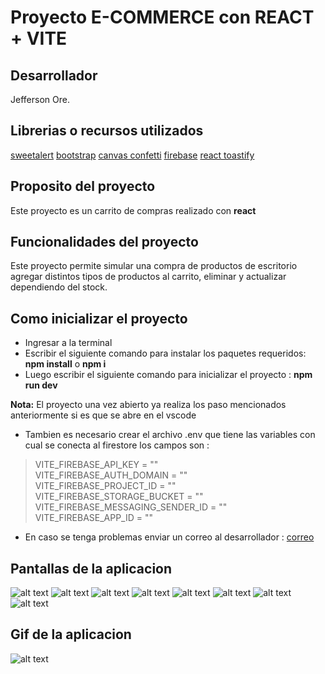 # Proyecto E-COMMERCE con REACT + VITE

## Desarrollador
Jefferson Ore.

## Librerias o recursos utilizados

[sweetalert](https://sweetalert2.github.io/)
[bootstrap](https://getbootstrap.com/docs/5.3/forms/overview/)
[canvas confetti](https://www.npmjs.com/package/canvas-confetti)
[firebase](https://firebase.google.com/)
[react toastify](https://www.npmjs.com/package/react-toastify)

## Proposito del proyecto
Este proyecto es un carrito de compras realizado con **react**

## Funcionalidades del proyecto
Este proyecto permite simular una compra de productos de escritorio agregar distintos tipos de productos al carrito, eliminar y actualizar dependiendo del stock.

## Como inicializar el proyecto
- Ingresar a la terminal
- Escribir el siguiente comando para instalar los paquetes requeridos: **npm install** o **npm i**
- Luego escribir el siguiente comando para inicializar el proyecto : **npm run dev**

**Nota:** El proyecto una vez abierto ya realiza los paso mencionados anteriormente si es que se abre en el vscode

- Tambien es necesario crear el archivo .env que tiene las variables con cual se conecta al firestore los campos son :
> VITE_FIREBASE_API_KEY = ""\
> VITE_FIREBASE_AUTH_DOMAIN = ""\
> VITE_FIREBASE_PROJECT_ID = ""\
> VITE_FIREBASE_STORAGE_BUCKET = ""\
> VITE_FIREBASE_MESSAGING_SENDER_ID = ""\
> VITE_FIREBASE_APP_ID = ""

- En caso se tenga problemas enviar un correo al desarrollador : [correo](jeffer.ore@gmail.com)

## Pantallas de la aplicacion
![alt text](chrome_bF15b9Wc7A.png)
![alt text](chrome_y909OJAW7A.png)
![alt text](chrome_uf1ZPgxxDk.png)
![alt text](chrome_i2GKtGmnUf.png)
![alt text](chrome_5xVIBlNGMW.png)
![alt text](chrome_GmuASoBdwR.png)
![alt text](chrome_OgGGeVibst.png)
![alt text](chrome_sn5zbwMHbK.png)

## Gif de la aplicacion
![alt text](ecommerce.gif)